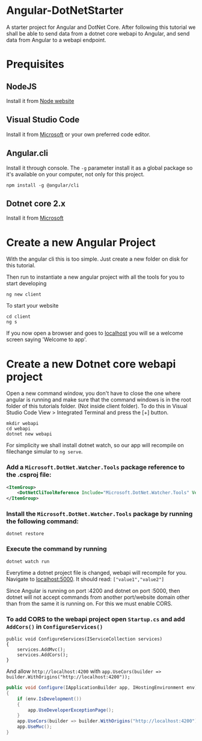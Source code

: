 # Angular-DotNetStarter
A starter project for Angular and DotNet Core.
After following this tutorial we shall be able to send data from a dotnet core webapi to Angular, and send data from Angular to a webapi endpoint.

# Prequisites
## NodeJS
Install it from [Node website](http://nodejs.org/)
## Visual Studio Code
Install it from [Microsoft](https://code.visualstudio.com) or your own preferred code editor.
## Angular.cli
Install it through console. The `-g` parameter install it as a global package so it's available on your computer, not only for this project.
```console
npm install -g @angular/cli
```
## Dotnet core 2.x
Install it from [Microsoft](https://www.microsoft.com/net/learn/get-started/)

# Create a new Angular Project
With the angular cli this is too simple. Just create a new folder on disk for this tutorial.

Then run to instantiate a new angular project with all the tools for you to start developing
```console
ng new client
```

To start your website
```console
cd client
ng s
```

If you now open a browser and goes to [localhost](http://localhost:4200) you will se a welcome screen saying 'Welcome to app'.

# Create a new Dotnet core webapi project
Open a new command window, you don't have to close the one where angular is running and make sure that the command windows is in the root folder of this tutorials folder. (Not inside client folder). To do this in Visual Studio Code View > Integrated Terminal and press the [+] button.
```console
mkdir webapi
cd webapi
dotnet new webapi
```
For simplicity we shall install dotnet watch, so our app will recompile on filechange simular to `ng serve`.
### Add a `Microsoft.DotNet.Watcher.Tools` package reference to the .csproj file:


```xml
<ItemGroup>
    <DotNetCliToolReference Include="Microsoft.DotNet.Watcher.Tools" Version="2.0.0" />
</ItemGroup> 
```
### Install the `Microsoft.DotNet.Watcher.Tools` package by running the following command:
```console
dotnet restore
```
### Execute the command by running
```console
dotnet watch run
```
Everytime a dotnet project file is changed, webapi will recompile for you.
Navigate to [localhost:5000](http://localhost:5000/api/values).
It should read: `["value1","value2"]`

Since Angular is running on port :4200 and dotnet on port :5000, then dotnet will not accept commands from another port/website domain other than from the same it is running on. For this we must enable CORS.
### To add CORS to the webapi project open `Startup.cs` and add `AddCors()` in `ConfigureServices()`
```Csharp
public void ConfigureServices(IServiceCollection services)
{
    services.AddMvc();
    services.AddCors();
}
```
And allow `http://localhost:4200` with `app.UseCors(builder => builder.WithOrigins("http://localhost:4200"));`
```csharp
public void Configure(IApplicationBuilder app, IHostingEnvironment env)
{
    if (env.IsDevelopment())
    {
        app.UseDeveloperExceptionPage();
    }
    app.UseCors(builder => builder.WithOrigins("http://localhost:4200").AllowAnyHeader().AllowAnyMethod());
    app.UseMvc();
}
```

